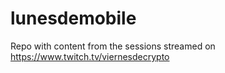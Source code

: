 # lunesdemobile
Repo with content from the sessions streamed on https://www.twitch.tv/viernesdecrypto
